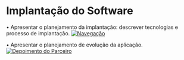 # Implantação do Software


•	Apresentar o planejamento da implantação: descrever tecnologias e processo de implantação.
[![Navegação](https://img.youtube.com/vi/00eRDLuH9Pw/maxresdefault.jpg)](https://www.youtube.com/watch?v=00eRDLuH9Pw)


•	Apresentar o planejamento de evolução da aplicação.
[![Depoimento do Parceiro](https://img.youtube.com/vi/ZFhWBxpFiSo/maxresdefault.jpg)](https://www.youtube.com/watch?v=ZFhWBxpFiSo)

